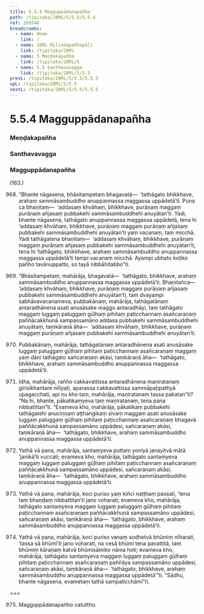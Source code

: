 ```yaml
---
title: 5.5.4 Magguppādanapañha
path: /tipitaka/28Mi/5/5.5/5.5.4
ref: 269746
breadcrumbs:
  - name: Home
    link: /
  - name: 28Mi Milindapañhapāḷi
    link: /tipitaka/28Mi
  - name: 5 Meṇḍakapañha
    link: /tipitaka/28Mi/5
  - name: 5.5 Santhavavagga
    link: /tipitaka/28Mi/5/5.5
prevL: /tipitaka/28Mi/5/5.5/5.5.3
upL: /tipitaka/28Mi/5/5.5
nextL: /tipitaka/28Mi/5/5.5/5.5.5
---
```


# 5.5.4 Magguppādanapañha

### Meṇḍakapañha

### Santhavavagga

### Magguppādanapañha

(163.)

968. “Bhante nāgasena, bhāsitampetaṃ bhagavatā—  ‘tathāgato bhikkhave, arahaṃ sammāsambuddho anuppannassa maggassa uppādetā’ti. Puna ca bhaṇitaṃ—  ‘addasaṃ khvāhaṃ, bhikkhave, purāṇaṃ maggaṃ purāṇaṃ añjasaṃ pubbakehi sammāsambuddhehi anuyātan’ti. Yadi, bhante nāgasena, tathāgato anuppannassa maggassa uppādetā, tena hi ‘addasaṃ khvāhaṃ, bhikkhave, purāṇaṃ maggaṃ purāṇaṃ añjasaṃ pubbakehi sammāsambuddhehi anuyātan’ti yaṃ vacanaṃ, taṃ micchā. Yadi tathāgatena bhaṇitaṃ—  ‘addasaṃ khvāhaṃ, bhikkhave, purāṇaṃ maggaṃ purāṇaṃ añjasaṃ pubbakehi sammāsambuddhehi anuyātan’ti, tena hi ‘tathāgato, bhikkhave, arahaṃ sammāsambuddho anuppannassa maggassa uppādetā’ti tampi vacanaṃ micchā. Ayampi ubhato koṭiko pañho tavānuppatto, so tayā nibbāhitabbo”ti.

969. “Bhāsitampetaṃ, mahārāja, bhagavatā—  ‘tathāgato, bhikkhave, arahaṃ sammāsambuddho anuppannassa maggassa uppādetā’ti. Bhaṇitañca—  ‘addasaṃ khvāhaṃ, bhikkhave, purāṇaṃ maggaṃ purāṇaṃ añjasaṃ pubbakehi sammāsambuddhehi anuyātan’ti, taṃ dvayampi sabhāvavacanameva, pubbakānaṃ, mahārāja, tathāgatānaṃ antaradhānena asati anusāsake maggo antaradhāyi, taṃ tathāgato maggaṃ luggaṃ paluggaṃ gūḷhaṃ pihitaṃ paṭicchannaṃ asañcaraṇaṃ paññācakkhunā sampassamāno addasa pubbakehi sammāsambuddhehi anuyātaṃ, taṃkāraṇā āha—  ‘addasaṃ khvāhaṃ, bhikkhave, purāṇaṃ maggaṃ purāṇaṃ añjasaṃ pubbakehi sammāsambuddhehi anuyātan’ti.

970. Pubbakānaṃ, mahārāja, tathāgatānaṃ antaradhānena asati anusāsake luggaṃ paluggaṃ gūḷhaṃ pihitaṃ paṭicchannaṃ asañcaraṇaṃ maggaṃ yaṃ dāni tathāgato sañcaraṇaṃ akāsi, taṃkāraṇā āha—  ‘tathāgato, bhikkhave, arahaṃ sammāsambuddho anuppannassa maggassa uppādetā’ti.

971. Idha, mahārāja, rañño cakkavattissa antaradhānena maṇiratanaṃ girisikhantare nilīyati, aparassa cakkavattissa sammāpaṭipattiyā upagacchati, api nu kho taṃ, mahārāja, maṇiratanaṃ tassa pakatan”ti? “Na hi, bhante, pākatikaṃyeva taṃ maṇiratanaṃ, tena pana nibbattitan”ti. “Evameva kho, mahārāja, pākatikaṃ pubbakehi tathāgatehi anuciṇṇaṃ aṭṭhaṅgikaṃ sivaṃ maggaṃ asati anusāsake luggaṃ paluggaṃ gūḷhaṃ pihitaṃ paṭicchannaṃ asañcaraṇaṃ bhagavā paññācakkhunā sampassamāno uppādesi, sañcaraṇaṃ akāsi, taṃkāraṇā āha—  ‘tathāgato, bhikkhave, arahaṃ sammāsambuddho anuppannassa maggassa uppādetā’ti.

972. Yathā vā pana, mahārāja, santaṃyeva puttaṃ yoniyā janayitvā mātā ‘janikā’ti vuccati; evameva kho, mahārāja, tathāgato santaṃyeva maggaṃ luggaṃ paluggaṃ gūḷhaṃ pihitaṃ paṭicchannaṃ asañcaraṇaṃ paññācakkhunā sampassamāno uppādesi, sañcaraṇaṃ akāsi, taṃkāraṇā āha—  ‘tathāgato, bhikkhave, arahaṃ sammāsambuddho anuppannassa maggassa uppādetā’ti.

973. Yathā vā pana, mahārāja, koci puriso yaṃ kiñci naṭṭhaṃ passati, ‘tena taṃ bhaṇḍaṃ nibbattitan’ti jano voharati; evameva kho, mahārāja, tathāgato santaṃyeva maggaṃ luggaṃ paluggaṃ gūḷhaṃ pihitaṃ paṭicchannaṃ asañcaraṇaṃ paññācakkhunā sampassamāno uppādesi, sañcaraṇaṃ akāsi, taṃkāraṇā āha—  ‘tathāgato, bhikkhave, arahaṃ sammāsambuddho anuppannassa maggassa uppādetā’ti.

974. Yathā vā pana, mahārāja, koci puriso vanaṃ sodhetvā bhūmiṃ nīharati, ‘tassa sā bhūmī’ti jano voharati, na cesā bhūmi tena pavattitā, taṃ bhūmiṃ kāraṇaṃ katvā bhūmisāmiko nāma hoti; evameva kho, mahārāja, tathāgato santaṃyeva maggaṃ luggaṃ paluggaṃ gūḷhaṃ pihitaṃ paṭicchannaṃ asañcaraṇaṃ paññāya sampassamāno uppādesi, sañcaraṇaṃ akāsi, taṃkāraṇā āha—  ‘tathāgato, bhikkhave, arahaṃ sammāsambuddho anuppannassa maggassa uppādetā’”ti. “Sādhu, bhante nāgasena, evametaṃ tathā sampaṭicchāmī”ti.

===

975. Magguppādanapañho catuttho.




